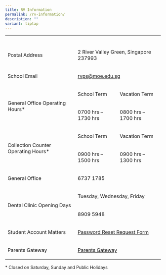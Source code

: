 ```yaml
---
title: RV Information
permalink: /rv-information/
description: ""
variant: tiptap
---
```

<table style="minWidth: 75px">
<colgroup>
<col>
<col>
<col>
</colgroup>
<tbody>
<tr>
<th rowspan="1" colspan="3">
<p></p>
</th>
</tr>
<tr>
<td rowspan="1" colspan="1">
<p>Postal Address</p>
</td>
<td rowspan="1" colspan="2">
<p>2 River Valley Green, Singapore 237993</p>
</td>
</tr>
<tr>
<td rowspan="1" colspan="1">
<p>School Email</p>
</td>
<td rowspan="1" colspan="2">
<p><a href="rvps@moe.edu.sg" rel="noopener noreferrer nofollow" target="_blank">rvps@moe.edu.sg</a>
</p>
</td>
</tr>
<tr>
<td rowspan="2" colspan="1">
<p>General Office Operating Hours*&nbsp;</p>
</td>
<td rowspan="1" colspan="1">
<p>School Term</p>
</td>
<td rowspan="1" colspan="1">
<p>Vacation Term</p>
</td>
</tr>
<tr>
<td rowspan="1" colspan="1">
<p>0700 hrs – 1730 hrs</p>
</td>
<td rowspan="1" colspan="1">
<p>0800 hrs – 1700 hrs</p>
</td>
</tr>
<tr>
<td rowspan="2" colspan="1">
<p>Collection Counter Operating Hours*&nbsp;</p>
</td>
<td rowspan="1" colspan="1">
<p>School Term</p>
</td>
<td rowspan="1" colspan="1">
<p>Vacation Term</p>
</td>
</tr>
<tr>
<td rowspan="1" colspan="1">
<p>0900 hrs – 1500 hrs</p>
</td>
<td rowspan="1" colspan="1">
<p>0900 hrs – 1300 hrs</p>
</td>
</tr>
<tr>
<td rowspan="1" colspan="1">
<p>General Office</p>
</td>
<td rowspan="1" colspan="1">
<p>6737 1785</p>
</td>
<td rowspan="1" colspan="1">
<p></p>
</td>
</tr>
<tr>
<td rowspan="2" colspan="1">
<p>Dental Clinic Opening Days</p>
</td>
<td rowspan="1" colspan="2">
<p>Tuesday, Wednesday, Friday</p>
</td>
</tr>
<tr>
<td rowspan="1" colspan="2">
<p>8909 5948</p>
</td>
</tr>
<tr>
<td rowspan="1" colspan="1">
<p>Student Account Matters</p>
</td>
<td rowspan="1" colspan="2">
<p><a href="https://form.gov.sg/5da6a91857a4920012781a00" rel="noopener noreferrer nofollow" target="_blank">Password Reset Request Form</a>
</p>
</td>
</tr>
<tr>
<td rowspan="1" colspan="1">
<p>Parents Gateway</p>
</td>
<td rowspan="1" colspan="2">
<p><a href="/rv-partners/Parents-Gateway" rel="noopener noreferrer nofollow" target="_blank">Parents Gateway</a>
</p>
</td>
</tr>
</tbody>
</table>
<p></p>
<p>* Closed on Saturday, Sunday and Public Holidays</p>